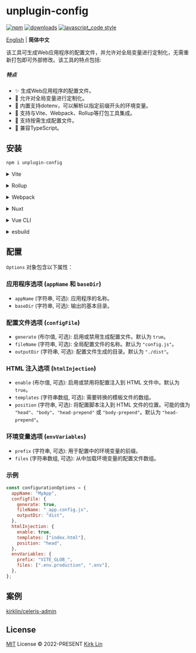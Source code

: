 # unplugin-config

[![npm][npm-image]][npm-url] [![downloads][downloads-image]][downloads-url] [![javascript_code style][code-style-image]][code-style-url]

[npm-image]: https://img.shields.io/npm/v/unplugin-config.svg
[npm-url]: https://npmjs.org/package/unplugin-config
[downloads-image]: https://img.shields.io/npm/dm/unplugin-config.svg
[downloads-url]: https://npmjs.org/package/unplugin-config
[code-style-image]: https://img.shields.io/badge/code__style-%40kirklin%2Feslint--config-brightgreen
[code-style-url]: https://github.com/kirklin/eslint-config/

<div align='left'>
<a href="README.md">English</a> | <b>简体中文</b>
<br>
</div>


该工具可生成Web应用程序的配置文件，并允许对全局变量进行定制化，无需重新打包即可外部修改。该工具的特点包括:

##### 特点
- ✨ 生成Web应用程序的配置文件。
- 🔨 允许对全局变量进行定制化。
- 🌈 内置支持dotenv，可以解析以指定前缀开头的环境变量。
- 🚀 支持与Vite、Webpack、Rollup等打包工具集成。
- 🎉 支持按需生成配置文件。
- 🌟 兼容TypeScript。

## 安装

```bash
npm i unplugin-config
```

<details>
<summary>Vite</summary><br>

```ts
// vite.config.ts
import ConfigPlugin from "unplugin-config/vite";

export default defineConfig({
  plugins: [
    ConfigPlugin({ /* options */ }),
  ],
});
```

Example: [`playground/`](./playground/)

<br></details>

<details>
<summary>Rollup</summary><br>

```ts
// rollup.config.js
import ConfigPlugin from "unplugin-config/rollup";

export default {
  plugins: [
    ConfigPlugin({ /* options */ }),
  ],
};
```

<br></details>


<details>
<summary>Webpack</summary><br>

```ts
// webpack.config.js
module.exports = {
  /* ... */
  plugins: [
    require("unplugin-config/webpack")({ /* options */ })
  ]
};
```

<br></details>

<details>
<summary>Nuxt</summary><br>

```ts
// nuxt.config.js
export default {
  buildModules: [
    ["unplugin-config/nuxt", { /* options */ }],
  ],
};
```

> This module works for both Nuxt 2 and [Nuxt Vite](https://github.com/nuxt/vite)

<br></details>

<details>
<summary>Vue CLI</summary><br>

```ts
// vue.config.js
module.exports = {
  configureWebpack: {
    plugins: [
      require("unplugin-config/webpack")({ /* options */ }),
    ],
  },
};
```

<br></details>

<details>
<summary>esbuild</summary><br>

```ts
// esbuild.config.js
import { build } from "esbuild";
import ConfigPlugin from "unplugin-config/esbuild";

build({
  plugins: [ConfigPlugin()],
});
```

<br></details>

## 配置

`Options` 对象包含以下属性：

### 应用程序选项 (`appName` 和 `baseDir`)

- `appName` (字符串, 可选): 应用程序的名称。
- `baseDir` (字符串, 可选): 输出的基本目录。

### 配置文件选项 (`configFile`)

- `generate` (布尔值, 可选): 启用或禁用生成配置文件。默认为 `true`。
- `fileName` (字符串, 可选): 全局配置文件的名称。默认为 `"config.js"`。
- `outputDir` (字符串, 可选): 配置文件生成的目录。默认为 `"./dist"`。

### HTML 注入选项 (`htmlInjection`)

- `enable` (布尔值, 可选): 启用或禁用将配置注入到 HTML 文件中。默认为 `true`。
- `templates` (字符串数组, 可选): 需要转换的模板文件的数组。
- `position` (字符串, 可选): 将配置脚本注入到 HTML 文件的位置。可能的值为 `"head"`、`"body"`、`"head-prepend"` 或 `"body-prepend"`。默认为 `"head-prepend"`。

### 环境变量选项 (`envVariables`)

- `prefix` (字符串, 可选): 用于配置中的环境变量的前缀。
- `files` (字符串数组, 可选): 从中加载环境变量的配置文件数组。

### 示例

```javascript
const configurationOptions = {
  appName: "MyApp",
  configFile: {
    generate: true,
    fileName: "_app.config.js",
    outputDir: "dist",
  },
  htmlInjection: {
    enable: true,
    templates: ["index.html"],
    position: "head",
  },
  envVariables: {
    prefix: "VITE_GLOB_",
    files: [".env.production", ".env"],
  },
};
```

## 案例

[kirklin/celeris-admin](https://github.com/kirklin/celeris-admin)


## License

[MIT](./LICENSE) License © 2022-PRESENT [Kirk Lin](https://github.com/kirklin)
